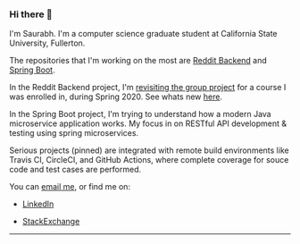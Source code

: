 ### Hi there 👋

<!--
**saurabmish/saurabmish** is a ✨ _special_ ✨ repository because its `README.md` (this file) appears on your GitHub profile.

Here are some ideas to get you started:

- 🔭 I’m currently working on ...
- 🌱 I’m currently learning ...
- 📫 How to reach me: ...
-->

I'm Saurabh. I'm a computer science graduate student at California State University, Fullerton.

The repositories that I'm working on the most are [Reddit Backend][1] and [Spring Boot][2].

In the Reddit Backend project, I'm [revisiting the group project][3] for a course I was enrolled in, during Spring 2020. See whats new [here][2].

In the Spring Boot project, I'm trying to understand how a modern Java microservice application works. My focus in on RESTful API development & testing using spring microservices.

Serious projects (pinned) are integrated with remote build environments like Travis CI, CircleCI, and GitHub Actions, where complete coverage for souce code and test cases are performed.

You can [email me](mailto:saurab.mish@gmail.com), or find me on:

+ [LinkedIn][4]

+ [StackExchange][5]

----

[1]: https://github.com/saurabmish/Reddit-Backend
[2]: https://github.com/saurabmish/Spring-Boot
[3]: https://github.com/sean-maclane/cpsc-449-group-c-project
[4]: https://www.linkedin.com/in/saurabmish/
[5]: https://stackexchange.com/users/13375762/saurabh?tab=accounts
